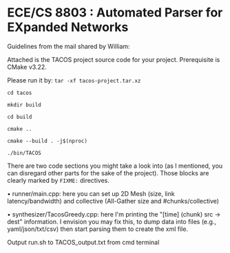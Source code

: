 # ECE/CS 8803 : Automated Parser for EXpanded Networks

Guidelines from the mail shared by William:

Attached is the TACOS project source code for your project. Prerequisite is CMake v3.22. 

Please run it by:
`tar -xf tacos-project.tar.xz`

`cd tacos`

`mkdir build`

`cd build`

`cmake ..`

`cmake --build . -j$(nproc)`

`./bin/TACOS`

There are two code sections you might take a look into (as I mentioned, you can disregard other parts for the sake of the project). Those blocks are clearly marked by `FIXME:` directives.

•	runner/main.cpp: here you can set up 2D Mesh (size, link latency/bandwidth) and collective (All-Gather size and #chunks/collective)

•	synthesizer/TacosGreedy.cpp: here I'm printing the "[time] (chunk) src -> dest" information. I envision you may fix this, to dump data into files (e.g., yaml/json/txt/csv) then start parsing them to create the xml file.


Output run.sh to TACOS_output.txt from cmd terminal
